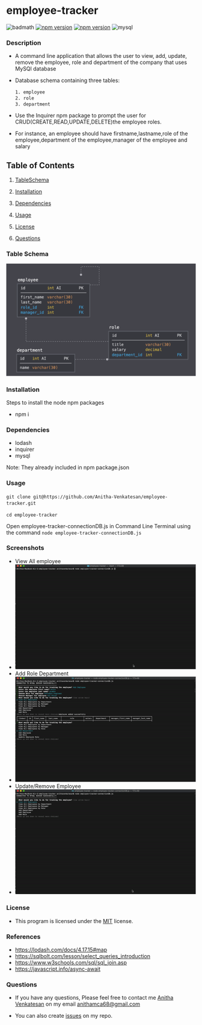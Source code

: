 # employee-tracker
![badmath](https://img.shields.io/github/languages/top/nielsenjared/badmath)
[![npm version](https://badge.fury.io/js/cli.svg)](https://badge.fury.io/js/cli)
[![npm version](https://badge.fury.io/js/lodash.svg)](https://badge.fury.io/js/lodash)
![mysql](https://badge.fury.io/js/mysql.svg)
### Description
* A command line application that allows the user to view, add, update, remove the employee, role and department of the company that uses MySQl database
* Database schema containing three tables: 

      1. employee
      2. role
      3. department
* Use the Inquirer npm package to prompt the user for CRUD(CREATE,READ,UPDATE,DELETE)the employee roles. 
* For instance, an employee should have firstname,lastname,role of the employee,department of the employee,manager of the employee and salary

## Table of Contents 

 1. [TableSchema](#tableSchema)
 
 2. [Installation](#installation)
   
 3. [Dependencies](#dependencies)
 
 4. [Usage](#usage)
    
 5. [License](#license)
    
 6. [Questions](#questions)
### Table Schema
![Schema](screenshots/Schema.png)
### Installation
Steps to install the node npm packages

* npm i
### Dependencies
* lodash
* inquirer
* mysql

Note: They already included in npm package.json
### Usage
`git clone git@https://github.com/Anitha-Venkatesan/employee-tracker.git`

`cd employee-tracker`

Open employee-tracker-connectionDB.js in Command Line Terminal using the command `node employee-tracker-connectionDB.js`

### Screenshots
* View All employee 
* ![ViewAllEmployee](screenshots/viewEmployee.gif)
* Add Role Department
* ![AddRoleDepartment](screenshots/addRoleDepartment.gif)
* Update/Remove Employee
* ![UpdateRemoveEmployee](screenshots/update:removeEmployee.gif)

### License
* This program is licensed under the [MIT](https://choosealicense.com/licenses/mit/) license.

### References
* https://lodash.com/docs/4.17.15#map
* https://sqlbolt.com/lesson/select_queries_introduction
* https://www.w3schools.com/sql/sql_join.asp
* https://javascript.info/async-await
### Questions
* If you have any questions, Please feel free to contact me [Anitha Venkatesan](https://github.com/Anitha-Venkatesan) on my email anithamca68@gmail.com

* You can also create [issues](https://github.com/Anitha-Venkatesan/employee-tracker/issues) on my repo.







